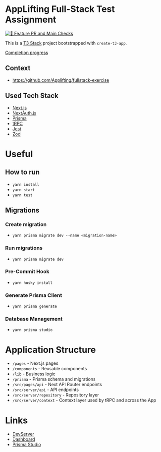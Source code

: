 # AppLifting Full-Stack Test Assignment

[![🚀 Feature PR and Main Checks](https://github.com/Skanislav/applifting-t3-blog/actions/workflows/pr-checks.yml/badge.svg)](https://github.com/Skanislav/applifting-t3-blog/actions/workflows/pr-checks.yml)

This is a [T3 Stack](https://create.t3.gg/) project bootstrapped with `create-t3-app`.

[Completion progress](./.github/docs/task-progress.md)

## Context

- https://github.com/Applifting/fullstack-exercise

## Used Tech Stack

- [Next.js](https://nextjs.org)
- [NextAuth.js](https://next-auth.js.org)
- [Prisma](https://prisma.io)
- [tRPC](https://trpc.io)
- [Jest](https://jestjs.io)
- [Zod](https://zod.dev)

# Useful

## How to run

- `yarn install`
- `yarn start`
- `yarn test`

## Migrations

### Create migration

- `yarn prisma migrate dev --name <migration-name>`

### Run migrations

- `yarn prisma migrate dev`

### Pre-Commit Hook

- `yarn husky install`

### Generate Prisma Client

- `yarn prisma generate`

### Database Management

- `yarn prisma studio`

# Application Structure

- `/pages` - Next.js pages
- `/components` - Reusable components
- `/lib` - Business logic
- `/prisma` - Prisma schema and migrations
- `/src/pages/api` - Next API Router endpoints
- `/src/server/api` - API endpoints
- `/src/server/repository` - Repository layer
- `/src/server/context` - Context layer used by tRPC and across the App

# Links

- [DevServer](http://localhost:3000)
- [Dashboard](http://localhost:3000/dashboard)
- [Prisma Studio](http://localhost:5555)
